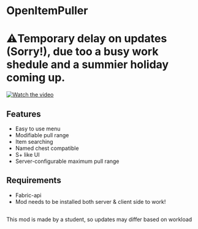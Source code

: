 # OpenItemPuller

# ⚠️Temporary delay on updates (Sorry!), due too a busy work shedule and a summier holiday coming up.

[![Watch the video](https://img.youtube.com/vi/pHaO0sO9Cjo/maxresdefault.jpg)](https://youtu.be/pHaO0sO9Cjo)

## Features
- Easy to use menu
- Modifiable pull range
- Item searching
- Named chest compatible
- S+ like UI
- Server-configurable maximum pull range

## Requirements
- Fabric-api
- Mod needs to be installed both server & client side to work!

## 
This mod is made by a student, so updates may differ based on workload

